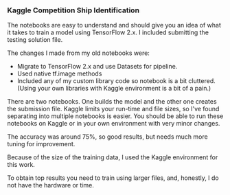 ### Kaggle Competition Ship Identification

The notebooks are easy to understand and should give you an idea of what it takes to train a model using TensorFlow 2.x.  I included submitting the testing solution file.

The changes I made from my old notebooks were:

- Migrate to TensorFlow 2.x and use Datasets for pipeline.
- Used native tf.image methods
- Included any of my custom library code so notebook is a bit cluttered.  (Using your own libraries with Kaggle environment is a bit of a pain.)

There are two notebooks.  One builds the model and the other one creates the submission file.  Kaggle limits your run-time and file sizes, so I've found separating into multiple notebooks is easier.  You should be able to run these notebooks on Kaggle or in your own environment with very minor changes.

The accuracy was around 75%, so good results, but needs much more tuning for improvement.

Because of the size of the training data, I used the Kaggle environment for this work.

To obtain top results you need to train using larger files, and, honestly, I do not have the hardware or time.
